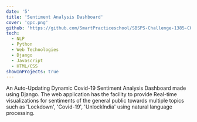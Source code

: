 ```yaml
---
date: '5'
title: 'Sentiment Analysis Dashboard'
cover: 'gpc.png'
github: 'https://github.com/SmartPracticeschool/SBSPS-Challenge-1385-COVID-19-Sentiment-Analysis-Dashboard'
tech:
  - NLP
  - Python
  - Web Technologies
  - Django
  - Javascript
  - HTML/CSS
showInProjects: true
---
```


An Auto-Updating Dynamic Covid-19 Sentiment Analysis Dashboard made using Django. The web application has the facility to provide Real-time visualizations for sentiments of the general public towards multiple topics such as 'Lockdown', 'Covid-19', 'UnlockIndia' using natural language processing.